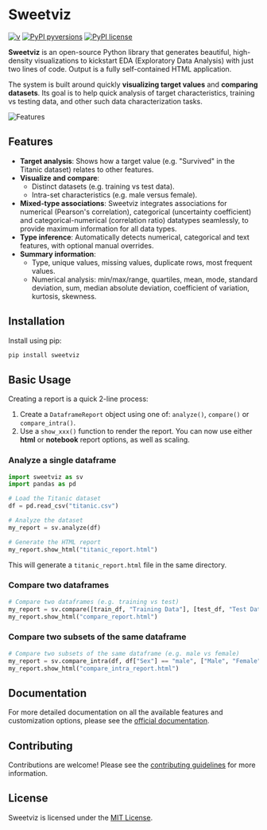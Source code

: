 # Sweetviz

[![v](https://img.shields.io/badge/version-2.3.1-blue)](https://pypi.org/project/sweetviz/)
[![PyPI pyversions](https://img.shields.io/pypi/pyversions/sweetviz.svg)](https://pypi.python.org/pypi/sweetviz/)
[![PyPI license](https://img.shields.io/pypi/l/sweetviz.svg)](https://pypi.python.org/pypi/sweetviz/)

**Sweetviz** is an open-source Python library that generates beautiful, high-density visualizations to kickstart EDA (Exploratory Data Analysis) with just two lines of code. Output is a fully self-contained HTML application.

The system is built around quickly **visualizing target values** and **comparing datasets**. Its goal is to help quick analysis of target characteristics, training vs testing data, and other such data characterization tasks.

![Features](httpshttps://raw.githubusercontent.com/fbdesignpro/sweetviz/main/docs/images/features.png)

## Features

-   **Target analysis**: Shows how a target value (e.g. "Survived" in the Titanic dataset) relates to other features.
-   **Visualize and compare**:
    -   Distinct datasets (e.g. training vs test data).
    -   Intra-set characteristics (e.g. male versus female).
-   **Mixed-type associations**: Sweetviz integrates associations for numerical (Pearson's correlation), categorical (uncertainty coefficient) and categorical-numerical (correlation ratio) datatypes seamlessly, to provide maximum information for all data types.
-   **Type inference**: Automatically detects numerical, categorical and text features, with optional manual overrides.
-   **Summary information**:
    -   Type, unique values, missing values, duplicate rows, most frequent values.
    -   Numerical analysis: min/max/range, quartiles, mean, mode, standard deviation, sum, median absolute deviation, coefficient of variation, kurtosis, skewness.

## Installation

Install using pip:

```sh
pip install sweetviz
```

## Basic Usage

Creating a report is a quick 2-line process:

1.  Create a `DataframeReport` object using one of: `analyze()`, `compare()` or `compare_intra()`.
2.  Use a `show_xxx()` function to render the report. You can now use either **html** or **notebook** report options, as well as scaling.

### Analyze a single dataframe

```python
import sweetviz as sv
import pandas as pd

# Load the Titanic dataset
df = pd.read_csv("titanic.csv")

# Analyze the dataset
my_report = sv.analyze(df)

# Generate the HTML report
my_report.show_html("titanic_report.html")
```

This will generate a `titanic_report.html` file in the same directory.

### Compare two dataframes

```python
# Compare two dataframes (e.g. training vs test)
my_report = sv.compare([train_df, "Training Data"], [test_df, "Test Data"], "Survived")
my_report.show_html("compare_report.html")
```

### Compare two subsets of the same dataframe

```python
# Compare two subsets of the same dataframe (e.g. male vs female)
my_report = sv.compare_intra(df, df["Sex"] == "male", ["Male", "Female"], "Survived")
my_report.show_html("compare_intra_report.html")
```

## Documentation

For more detailed documentation on all the available features and customization options, please see the [official documentation](https://pypi.org/project/sweetviz/).

## Contributing

Contributions are welcome! Please see the [contributing guidelines](https://github.com/fbdesignpro/sweetviz/blob/main/CONTRIBUTING.md) for more information.

## License

Sweetviz is licensed under the [MIT License](https://github.com/fbdesignpro/sweetviz/blob/main/LICENSE).
